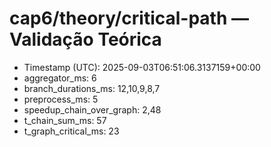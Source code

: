 # cap6/theory/critical-path — Validação Teórica

- Timestamp (UTC): 2025-09-03T06:51:06.3137159+00:00
- aggregator_ms: 6
- branch_durations_ms: 12,10,9,8,7
- preprocess_ms: 5
- speedup_chain_over_graph: 2,48
- t_chain_sum_ms: 57
- t_graph_critical_ms: 23
